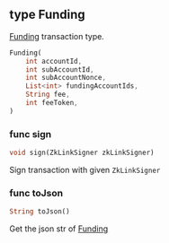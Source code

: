 ## type Funding
[Funding](../../../api-and-sdk/data-types/transaction/funding.md) transaction type.

```dart
Funding(
    int accountId,
	int subAccountId,
	int subAccountNonce,
	List<int> fundingAccountIds,
	String fee,
	int feeToken,
)
```

### func sign

```dart
void sign(ZkLinkSigner zkLinkSigner)
```

Sign transaction with given `ZkLinkSigner`

### func toJson

```dart
String toJson()
```

Get the json str of [Funding](#type-funding)
